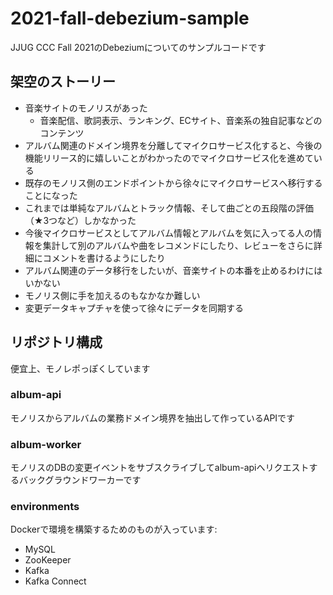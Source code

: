 # 2021-fall-debezium-sample

JJUG CCC Fall 2021のDebeziumについてのサンプルコードです

## 架空のストーリー

- 音楽サイトのモノリスがあった
    - 音楽配信、歌詞表示、ランキング、ECサイト、音楽系の独自記事などのコンテンツ
- アルバム関連のドメイン境界を分離してマイクロサービス化すると、今後の機能リリース的に嬉しいことがわかったのでマイクロサービス化を進めている
- 既存のモノリス側のエンドポイントから徐々にマイクロサービスへ移行することになった
- これまでは単純なアルバムとトラック情報、そして曲ごとの五段階の評価（★3つなど）しかなかった
- 今後マイクロサービスとしてアルバム情報とアルバムを気に入ってる人の情報を集計して別のアルバムや曲をレコメンドにしたり、レビューをさらに詳細にコメントを書けるようにしたり
- アルバム関連のデータ移行をしたいが、音楽サイトの本番を止めるわけにはいかない
- モノリス側に手を加えるのもなかなか難しい
- 変更データキャプチャを使って徐々にデータを同期する

## リポジトリ構成

便宜上、モノレポっぽくしています

### album-api

モノリスからアルバムの業務ドメイン境界を抽出して作っているAPIです

### album-worker

モノリスのDBの変更イベントをサブスクライブしてalbum-apiへリクエストするバックグラウンドワーカーです

### environments

Dockerで環境を構築するためのものが入っています:

- MySQL
- ZooKeeper
- Kafka
- Kafka Connect
